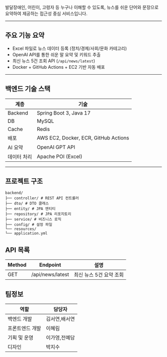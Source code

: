 발달장애인, 어린이, 고령자 등 누구나 이해할 수 있도록, 뉴스를 쉬운 단어와 문장으로 요약하여 제공하는 접근성 중심 서비스입니다.  

---

## 주요 기능 요약

- Excel 파일로 뉴스 데이터 등록 (정치/경제/사회/문화 카테고리)
- OpenAI API를 통한 쉬운 말 요약 및 키워드 추출
- 최신 뉴스 5건 조회 API (`/api/news/latest`)
- Docker + GitHub Actions + EC2 기반 자동 배포

---

## 백엔드 기술 스택

| 계층 | 기술 |
|------|------|
| Backend | Spring Boot 3, Java 17 |
| DB | MySQL |
| Cache | Redis |
| 배포 | AWS EC2, Docker, ECR, GitHub Actions |
| AI 요약 | OpenAI GPT API |
| 데이터 처리 | Apache POI (Excel) |

---

## 프로젝트 구조
```
backend/
├── controller/ # REST API 컨트롤러
├── dto/ # DTO 클래스
├── entity/ # JPA 엔티티
├── repository/ # JPA 리포지토리
├── service/ # 비즈니스 로직
├── config/ # 설정 파일
└── resources/
└── application.yml
```

## API 목록
| Method | Endpoint | 설명 |
|------|------|------|
GET	| /api/news/latest	| 최신 뉴스 5건 요약 조회

## 팀정보
| 역할       | 담당자   |
| -------- | ----- |
| 백엔드 개발   | 김서연,배서연 |
| 프론트엔드 개발 | 이혜림  |
| 기획 및 운영  | 이가영,전예담 |
| 디자인  | 박지수 |

